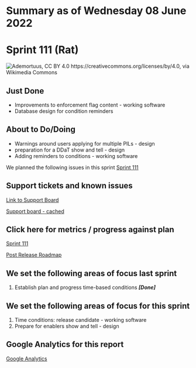 # Summary as of Wednesday 08 June 2022 

# Sprint 111 (Rat) 

![Ademortuus, CC BY 4.0 <https://creativecommons.org/licenses/by/4.0>, via Wikimedia Commons](graphs/rat.jpg)

## Just Done
* Improvements to enforcement flag content - working software
* Database design for condition reminders

## About to Do/Doing
* Warnings around users applying for multiple PILs - design
* preparation for a DDaT show and tell - design
* Adding reminders to conditions - working software

We planned the following issues in this sprint 
[Sprint 111](graphs/sprint08062022.png)

## Support tickets and known issues
[Link to Support Board](https://collaboration.homeoffice.gov.uk/jira/secure/RapidBoard.jspa?rapidView=1717&selectedIssue=ASSB-253)

[Support board - cached](graphs/supportBoard08062022.png)

## Click here for metrics / progress against plan
[Sprint 111](graphs/progress08062022.png)

[Post Release Roadmap](graphs/roadmap08062022.png)

## We set the following areas of focus last sprint
1. Establish plan and progress time-based conditions ***[Done]***

## We set the following areas of focus for this sprint
1. Time conditions: release candidate - working software 
2. Prepare for enablers show and tell - design

## Google Analytics for this report
[Google Analytics](graphs/GA08062022.png)

